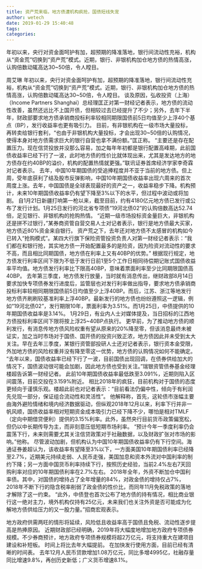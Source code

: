 ```yaml
---
title: 资产荒来临，地方债遭机构疯抢，国债短线失宠
author: wetech
date: 2019-01-29 15:40:48
tags: 
categories: 
---
```

年初以来，央行对资金面呵护有加，超预期的降准落地，银行间流动性充裕，机构从“资金荒”切换到“资产荒”模式。近期，银行、非银机构加仓地方债的热情高涨，认购倍数动辄高达30~50倍，令人瞠目。
<!-- more -->
周艾琳
年初以来，央行对资金面呵护有加，超预期的降准落地，银行间流动性充裕，机构从“资金荒”切换到“资产荒”模式。近期，银行、非银机构加仓地方债的热情高涨，认购倍数动辄高达30~50倍，令人瞠目。
谈及原因，弘收投资（上海）（Income Partners Shanghai）总经理匡正对第一财经记者表示，地方债的流动性改善，虽然还远比不上国开债，但相较过去已经提升了不少；另外，去年下半年，财政部要求地方债承销商投标利率较相同期限国债前5日均值至少上浮40个基点（BP），发行收益率也更有吸引力。
目前，有非银机构在一级市场大量投标，再转卖给银行套利，“也由于非银机构大量投标，才会出现30~50倍的认购情况，使得本身对地方债需求巨大的银行自营也拿不满份额。”匡正称。
“主要还是存在配置压力。现在信贷投放并没那么容易，加之每年年初都是银行配置高峰期，此前国债收益率已经下行了一波，此时地方债的性价比就体现出来，尤其是发达地方的地方债存在约40BP的溢价，机构的配置热情就更强。”联讯证券首席经济学家李奇霖对记者表示。
去年，中国10年期国债的受追捧程度并不亚于当前的地方债。但上周，受年底获利了结及股市反弹影响，中国10年期国债收益率出现六周来的首次周度上涨。去年，中国国债是全球表现最好的资产之一，收益率稳步下降。机构预计，未来10年期国债收益率仍有望下降至3%以下的水平，但过程中波动或将加剧。
自1月21日新疆打响第一枪以来，截至目前，约有4180亿元地方债已发行或公布了发行计划。1月25日发行的河北省专项债“19河北债02”的认购倍数高达52.74倍，足见银行、非银机构的抢购热情。
“近期一级市场投标资金量巨大，非银机构还是拼不过银行，”某券商资管自营交易人士对记者表示，银行是地方债最大买家，地方债近80%资金来自银行。
资产荒之下，去年还对地方债不太感冒的机构如今已转入“抢购模式”。某四大行旗下保险资管投资负责人对第一财经记者表示：“我们都在和银行抢，其实地方债一开始配置最多的是险资，因为险资对流动性的要求不高，而且相比同期国债，地方债在利率上又有40BP的优势。”
根据现行规定，地方债发行利率区间下限为不低于发行日前1至5个工作日相同待偿期记账式国债收益率平均值。地方债发行利率比下限高40BP，意味着票面利率至少比同期限国债高40BP。
去年第三季度，地方债发行放量，当时就有消息传出，继财政部8月14日要求加快专项债券发行进度后，监管层也对发行利率做出指导，要求地方债承销商投标利率较相同期限国债前5日均值至少上浮40BP。而后，江苏、浙江等地发行地方债齐刷刷较基准利率上浮40BP。最新发行的地方债也纷纷遵照这一逻辑，例如“19河北债02”，发行期限10年，票面利率为3.51%。而1月25日，中债提供的10年期国债收益率是3.14%。
1月29日，有业内人士对媒体提及，当日招标的江西地方债投标利率区间下限将按上浮25~40BP点执行。
更早前，为了推动地方债的顺利发行，有消息传地方债风险权重有望从原来的20%降至零，但该消息最终未被证实，加之当时市场对于国债、国开债的投资兴致正浓，地方债因此并未受到太大关注。早在去年三季度，某银行资管部投研人士还对记者表示，银行资本金受限，外加地方债的风险权重并没有降至零这一优势，地方债的认购情况如何不能确定。
“去年以来，国债收益率已经下行了一波，目前国债出现回调，在债券供给加大的情况下，国债波动很可能会加剧，因此地方债也受到关注。”瑞银资管债券基金经理楼超告诉第一财经记者。
此前10年期国债收益率最低跌至3.091%，近期则陷入区间震荡，目前交投在3.159%附近。
相比2018年的疯狂，目前机构对于国债的态度更倾向于谨慎乐观。楼超此前也对记者表示：“目前看法仍偏中性，倾向于有利润先兑现一部分，保证组合流动性和灵活性”。
他解释称，首先，这轮债市涨幅主要由海外避险情绪和境内经济数据驱动，但纵观2018年12月以来，利率下行并非一帆风顺，国债收益率相对短期资金成本吸引力已经下降不少，哪怕是相对TMLF（定向中期借贷便利）提供的3.15%利率。此外，虽然央行目前货币政策偏宽松，但仍以中长期传导为主，而非刻意压低短期市场利率。
“预计今年一季度利率仍会震荡下行，未来则需要尤其关注信贷政策对于社融数据，以及财政扩张对市场的影响。”他称。
尽管波动加剧，但机构认为中国10年期国债收益率仍有下行空间。海通证券姜超认为，该收益率有望降至3%以下，一方面美国10年期国债利率已经降至2.7%，近期美元持续走弱、人民币走强，美国加息和资本外流对中国利率的制约下降；另一方面中国货币利率持续下行，按照历史经验，当前2.4%左右7天回购利率对应的10年期国债利率在2.7%左右。
2018年全年，外资不断加仓中国利率债。其中，对国债的增持占了全年增量的84%，对政金债的增持仅占7%，2018年不断下行的隐含税率削弱了政金债的性价比，而同年11月免税政策的落地才解除了这一约束。
“此外，中债登也首次公布了地方债的持有情况，相比商业银行这一绝对主力，境外机构仅持有25亿元，未来我们也关注外资是否可能成为化解地方债供给压力的又一股力量。”招商宏观表示。
 
 
地方政府供需两旺的情形将延续，风险低且收益率高于国债且免税、流动性逐步提高是热捧原因。
近期财政部已经明确，2019年将大幅度地增加地方政府专项债券规模。不少券商预计，地方政府专项债券规模将超2万亿元，将支持重大在建项目建设和补短板。
时间上将比去年大幅提前。
在加快发行使用方面，目前已经有清晰的时间表。
去年12月人民币贷款增加1.08万亿元，同比多增4995亿，社融存量同比增速9.8%，再创历史新低；广义货币增速8.1%。
